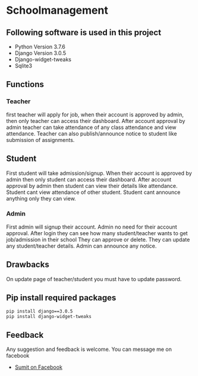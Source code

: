 # Schoolmanagement

## Following software is used in this project
- Python Version 3.7.6
- Django Version 3.0.5
- Django-widget-tweaks
- Sqlite3


## Functions
### Teacher
first teacher will apply for job, when their account is approved by admin, then only teacher can access their dashboard.
After account approval by admin teacher can take attendance of any class attendance and view attendance.
Teacher can also publish/announce notice to student like submission of assignments.

## Student
First student will take admission/signup.
When their account is approved by admin then only student can access their dashboard.
After account approval by admin then student can view their details like attendance.
Student cant view attendance of other student.
Student cant announce anything only they can view.

### Admin
First admin will signup their account.
Admin no need for their account approval.
After login they can see how many student/teacher wants to get job/admission in their school
They can approve or delete.
They can update any student/teacher details.
Admin can announce any notice.


## Drawbacks
On update page of teacher/student you must have to update password.


## Pip install required packages
```
pip install django==3.0.5
pip install django-widget-tweaks
```


## Feedback
Any suggestion and feedback is welcome. You can message me on facebook
- [Sumit on Facebook](https://fb.com/sumit.luv)

